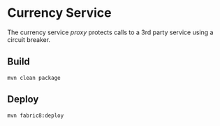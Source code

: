 # Currency Service

The currency service _proxy_ protects calls to a 3rd party service using a circuit breaker.


## Build

```
mvn clean package
```

## Deploy

```
mvn fabric8:deploy
```
